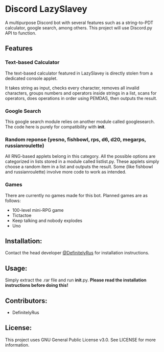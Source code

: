 # Discord LazySlavey
A multipurpose Discord bot with several features such as a string-to-PDT calculator, google search, among others. This project will use Discord.py API to function.
    
## Features
### Text-based Calculator
The text-based calculator featured in LazySlavey is directly stolen from a dedicated console applet.

It takes string as input, checks every character, removes all invalid characters, groups numbers and operators inside strings in a list, scans for operators, does operations in order using PEMDAS, then outputs the result.
### Google Search
This google search module relies on another module called googlesearch. The code here is purely for compatibility with __init__.
### Random reponse (yesno, fishbowl, rps, d6, d20, megarps, russianroulette)
All RNG-based applets belong in this category. All the possible options are categorized in lists stored in a module called listlist.py.
    These applets simply choose a random item in a list and outputs the result. Some (like fishbowl and russianroulette) involve more code to work as intended.
### Games
There are currently no games made for this bot. Planned games are as follows:
* 100-level mini-RPG game
* Tictactoe
* Keep talking and nobody explodes
* Uno

## Installation:
Contact the head developer [@DefinitelyRus](twitter.com/DefinitelyRus) for installation instructions.

## Usage:
Simply extract the .rar file and run __init__.py.
**Please read the installation instructions before doing this!**

## Contributors:
* DefinitelyRus

## License: 
This project uses GNU General Public License v3.0. See LICENSE for more information.